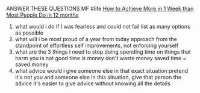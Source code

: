 ANSWER THESE QUESTIONS MF #life
[How to Achieve More in 1 Week than Most People Do in 12 months](https://www.youtube.com/watch?v=-oXigF0frLE)
1) what would i do if I was fearless and could not fail
list as many options as possible
2) what will i be most proud of a year from today
approach from the standpoint of effortless self improvements, not enforcing yourself
3) what are the 3 things i need to stop doing
spending time on things that harm you is not good
time is money
don't waste money
saved time = saved money
4) what advice would i give someone else in that exact situation
pretend it's not you and someone else in this situation, give that person the advice
it's easier to give advice without knowing all the details